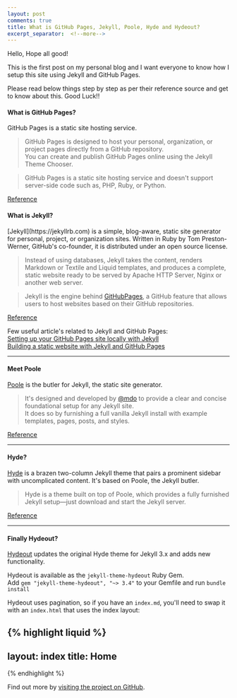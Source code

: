 ```yaml
---
layout: post
comments: true
title: What is GitHub Pages, Jekyll, Poole, Hyde and Hydeout?
excerpt_separator:  <!--more-->
---
```


Hello, Hope all good!

<p>This is the first post on my personal blog and I want everyone to know how I setup this site using Jekyll and GitHub Pages. </p>

Please read below things step by step as per their reference source and get to know about this. Good Luck!!

<h4>What is GitHub Pages?</h4>

GitHub Pages is a static site hosting service.

> GitHub Pages is designed to host your personal, organization, or project pages directly from a GitHub repository.<br>
> You can create and publish GitHub Pages online using the Jekyll Theme Chooser.

> GitHub Pages is a static site hosting service and doesn't support server-side code such as, PHP, Ruby, or Python.

<a href="https://help.github.com/articles/what-is-github-pages/">Reference</a>

<h4>What is Jekyll?</h4>
[Jekyll](https://jekyllrb.com) is a simple, blog-aware, static site generator for personal, project, or organization sites. Written in Ruby by Tom Preston-Werner, GitHub's co-founder, it is distributed under an open source license.

> Instead of using databases, Jekyll takes the content, renders Markdown or Textile and Liquid templates, and produces a complete, static website ready to be served by Apache HTTP Server, Nginx or another web server.

> Jekyll is the engine behind <a href="https://pages.github.com/">GitHubPages</a>, a GitHub feature that allows users to host websites based on their GitHub repositories.

<a href="https://en.wikipedia.org/wiki/Jekyll_(software)">Reference</a>

Few useful article's related to Jekyll and GitHub Pages:<br>
<a href="https://help.github.com/articles/setting-up-your-github-pages-site-locally-with-jekyll/">Setting up your GitHub Pages site locally with Jekyll</a> <br>
<a href="https://programminghistorian.org/lessons/building-static-sites-with-jekyll-github-pages">Building a static website with Jekyll and GitHub Pages</a>

 ---

<h4>Meet Poole</h4>

[Poole](https://getpoole.com)  is the butler for Jekyll, the static site generator.

> It's designed and developed by [@mdo](https://markdotto.com) to provide a clear and concise foundational setup for any Jekyll site.<br>It does so by furnishing a full vanilla Jekyll install with example templates, pages, posts, and styles.

<a href="https://getpoole.com/">Reference</a>

---

<h4>Hyde?</h4>

[Hyde](https://github.com/poole/hyde) is a brazen two-column Jekyll theme that pairs a prominent sidebar with uncomplicated content. It's based on Poole, the Jekyll butler.

> Hyde is a theme built on top of Poole, which provides a fully furnished Jekyll setup—just download and start the Jekyll server.

<a href="https://github.com/poole/hyde">Reference</a>

---

<h4>Finally Hydeout?</h4>

[Hydeout](https://github.com/fongandrew/hydeout) updates the original Hyde theme for Jekyll 3.x and adds new functionality.

Hydeout is available as the `jekyll-theme-hydeout` Ruby Gem.<br> Add `gem "jekyll-theme-hydeout", "~> 3.4"` to your Gemfile and run `bundle install`

Hydeout uses pagination, so if you have an `index.md`, you'll need to swap it with an `index.html` that uses the index layout:

{% highlight liquid %}
---
layout: index
title: Home
---
{% endhighlight %}

Find out more by [visiting the project on GitHub](https://github.com/fongandrew/hydeout).
